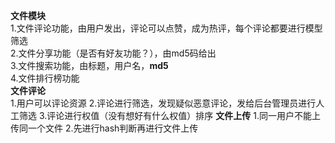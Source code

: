 **文件模块**<br>
1.文件评论功能，由用户发出，评论可以点赞，成为热评，每个评论都要进行模型筛选<br>
2.文件分享功能（是否有好友功能？），由md5码给出<br>
3.文件搜索功能，由标题，用户名，**md5**<br>
4.文件排行榜功能<br>
**文件评论**<br>
1.用户可以评论资源
2.评论进行筛选，发现疑似恶意评论，发给后台管理员进行人工筛选
3.评论进行权值（没有想好有什么权值）排序
**文件上传**
1.同一用户不能上传同一个文件
2.先进行hash判断再进行文件上传